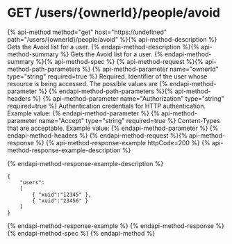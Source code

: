 # GET /users/{ownerId}/people/avoid

{% api-method method="get" host="https://undefined" path="/users/{ownerId}/people/avoid" %}{% api-method-description %}
Gets the Avoid list for a user.
{% endapi-method-description %}{% api-method-summary %}
Gets the Avoid list for a user.
{% endapi-method-summary %}{% api-method-spec %}
{% api-method-request %}{% api-method-path-parameters %}
{% api-method-parameter name="ownerId" type="string" required=true %}
Required. Identifier of the user whose resource is being accessed. The possible values are 
{% endapi-method-parameter %}
{% endapi-method-path-parameters %}{% api-method-headers %}
{% api-method-parameter name="Authorization" type="string" required=true %}
Authentication credentials for HTTP authentication. Example value: 
{% endapi-method-parameter %}
{% api-method-parameter name="Accept" type="string" required=true %}
Content-Types that are acceptable. Example value: 
{% endapi-method-parameter %}
{% endapi-method-headers %}
{% endapi-method-request %}{% api-method-response %}
{% api-method-response-example httpCode=200 %}
{% api-method-response-example-description %}

{% endapi-method-response-example-description %}

```text
{
    "users":
    [
        { "xuid":"12345" },
        { "xuid":"23456" }
    ]
}

```
{% endapi-method-response-example %}
{% endapi-method-response %}{% endapi-method-spec %}
{% endapi-method %}